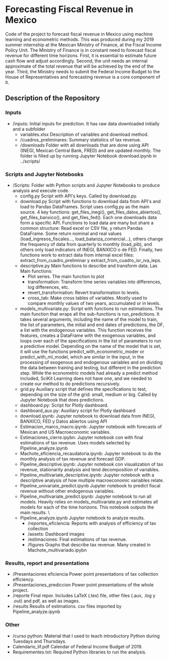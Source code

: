 # Forecasting Fiscal Revenue in Mexico

Code of the project to forecast fiscal revenue in Mexico using machine learning and econometric methods. This was produced during my 2019 summer internship at the Mexican Ministry of Finance, at the Fiscal Income Policy Unit. The Ministry of Finance is in constant need to forecast fiscal revenue for different time horizons. First, it is essential to estimate future cash flow and adjust accordingly. Second, the unit needs an internal approximate of the total revenue that will be achieved by the end of the year. Third, the Ministry needs to submit the Federal Income Budget to the House of Representatives and forecasting revenue is a core component of it.


## Description of the Repository

### Inputs
- /inputs: Initial inputs for prediction. It has raw data downloaded initially and a subfolder
    - variables.xlsx Description of variables and download method.
    - /cuadros_preliminares: Summary statistics of tax revenue.
    - /downloads Folder with all downloads that are done using API (INEGI, Mexican Central Bank, FRED) and are updated monthly. The folder is filled up by running Jupyter Notebook download.ipynb in ../scripts/
### Scripts and Jupyter Notebooks
- /Scripts: Folder with Python scripts and Jupyter Notebooks to produce analysis and execute code.
    - config.py Script with API's keys. Called by download.py.
    - download.py Script with functions to download data from API's and load to Pandas DataFrames. Script uses config.py as the main source. 4 key functions: get_files_inegi(), get_files_datos_abiertos(), get_files_banxico(), and get_files_fed(). Each one downloads data form a specific API. Functions to load data are many but share a common structure: Read excel or CSV file, y return Pandas DataFrame. Some return nominal and real values (load_ingresos_fiscales..., load_balanza_comercial...), others change the frequency of data from quarterly to monthly (load_pib), and others only load indicators of INEGI,  BANXICO o de FED. Finally, two functions work to extract data from internal excel files: extract_from_cuadro_preliminar y extract_from_cuadro_isr_iva_ieps.
    - descriptive.py Main functions to describe and transform data. Las Main functions:
        - Plot series. The main function to plot
        - transformation: Transform time series variables into differences, log differences, etc.
        - revert_transformation: Revert transformation to levels.
        - cross_tab: Make cross tables of variables. Mostly used to compare monthly values of two years, accumulated or in levels.
    - models_multivariate.py: Script with functions to run estimations. The main function that wraps all the sub-functions is run_predictions. It takes several arguments, including the name of the model to train, the list of parameters, the initial and end dates of predictions, the DF, a list with the endogenous variables. This function receives the features, creates a DataFrame with the exogenous variables, and loops over each of the specifications in the list of parameters to run a predictive model. Depending on the name of the model that is set, it will use the functions predict_with_econometric_moder or predict_with_ml_model, which are similar in the input, in the processing of exogenous and endogenous variables and on dividing the data between training and testing, but different in the prediction step. While the econometric models had already a predict method included, SciKit Learning does not have one, and we needed to create our method to do predictions recursively.
    - grid.py Auxiliary script that defines the specifications to test, depending on the size of the grid: small, medium or big.  Called by Jupyter Notebook that does predictions. 
    - dashboard.py: Script for Plotly dashboard.
    - dashboard_aux.py: Auxiliary script for Plotly dashboard
    - download.ipynb: Jupyter notebook to download data from INEGI, BANXICO, FED y Datos abiertos using API
    - Estimacion_marco_macro.ipynb: Jupyter notebook with forecasts of Mexican and US Macroeconomic variables.
    - Estimaciones_cierre.ipybn: Jupyter notebook con with final estimations of tax revenue. Uses models selected by Pipeline_analyze.ipynb
    - Machote_eficiencia_recaudatoria.ipynb: Jupyter notebook to do the monthly analysis of tax revenue and forecast GDP.
    - Pipeline_descriptive.ipynb: Jupyter notebook con visualization of tax revenue, stationarity analysis and tend decomposition of variables.
    - Pipeline_multivariate_descriptive.ipynb: Jupyter notebook with a descriptive analysis of how multiple macroeconomic variables relate.
    - Pipeline_univariate_predict.ipynb Jupyter notebook to predict fiscal revenue without other endogenous variables.
    - Pipeline_multivariate_predict.ipynb: Jupyter notebook to run all models. Heavily relies on models_multivariate.py and estimates all models for each of the time horizons. This notebook outputs the main results. \
    - Pipeline_analyze.ipynb Jupyter notebook to analyze results.
        - /reportes_eficiencia: Reports with analysis of efficiency of tax collection
        - /assets: Dashboard images
        - /estimaciones: Final estimations of tax revenue.
        - /figures Graphs that describe tax revenue. Many created in Machote_multivariado.ipybn

### Results, report and presentations
- /Presentaciones eficiencia Power point presentations of tax collection efficiency.
- /Presentaciones_prediccion Power point presentations of the whole project.
- /reporte Final repor. Includes LaTeX (.tex) file, other files (.aux, .log y .out) and pdf, as well as images.
- /results Results of estimations. csv files imported by Pipeline_analyze.ipynb

### Other
- /curso python: Material that I used to teach introductory Python during Tuesdays and Thursdays.
- Calendario_lif.pdf Calendar of Federal Income Budget of 2019.
- Requirementes.txt: Required Python libraries to run the analysis.



